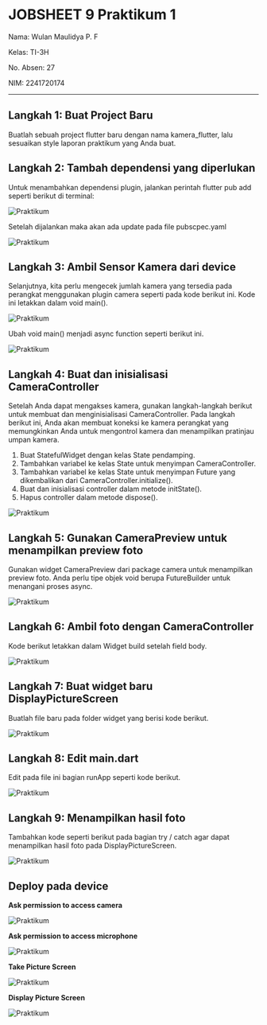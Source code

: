 # JOBSHEET 9 Praktikum 1

Nama: Wulan Maulidya P. F

Kelas: TI-3H

No. Absen: 27

NIM: 2241720174

---

## Langkah 1: Buat Project Baru
Buatlah sebuah project flutter baru dengan nama kamera_flutter, lalu sesuaikan style laporan praktikum yang Anda buat.

## Langkah 2: Tambah dependensi yang diperlukan
Untuk menambahkan dependensi plugin, jalankan perintah flutter pub add seperti berikut di terminal:

![Praktikum](/images/p1_langkah2a.png)

Setelah dijalankan maka akan ada update pada file pubscpec.yaml

![Praktikum](/images/p1_langkah2b.png)

## Langkah 3: Ambil Sensor Kamera dari device
Selanjutnya, kita perlu mengecek jumlah kamera yang tersedia pada perangkat menggunakan plugin camera seperti pada kode berikut ini. Kode ini letakkan dalam void main().

![Praktikum](/images/p1_langkah3a.png)

Ubah void main() menjadi async function seperti berikut ini.

![Praktikum](/images/p1_langkah3b.png)

## Langkah 4: Buat dan inisialisasi CameraController
Setelah Anda dapat mengakses kamera, gunakan langkah-langkah berikut untuk membuat dan menginisialisasi CameraController. Pada langkah berikut ini, Anda akan membuat koneksi ke kamera perangkat yang memungkinkan Anda untuk mengontrol kamera dan menampilkan pratinjau umpan kamera.

1. Buat StatefulWidget dengan kelas State pendamping.
2. Tambahkan variabel ke kelas State untuk menyimpan CameraController.
3. Tambahkan variabel ke kelas State untuk menyimpan Future yang dikembalikan dari CameraController.initialize().
4. Buat dan inisialisasi controller dalam metode initState().
5. Hapus controller dalam metode dispose().

![Praktikum](/images/p1_langkah4.png)

## Langkah 5: Gunakan CameraPreview untuk menampilkan preview foto
Gunakan widget CameraPreview dari package camera untuk menampilkan preview foto. Anda perlu tipe objek void berupa FutureBuilder untuk menangani proses async.

![Praktikum](/images/p1_langkah5.png)

## Langkah 6: Ambil foto dengan CameraController
Kode berikut letakkan dalam Widget build setelah field body.

![Praktikum](/images/p1_langkah6.png)

## Langkah 7: Buat widget baru DisplayPictureScreen
Buatlah file baru pada folder widget yang berisi kode berikut.

![Praktikum](/images/p1_langkah7.png)

## Langkah 8: Edit main.dart
Edit pada file ini bagian runApp seperti kode berikut.

![Praktikum](/images/p1_langkah8.png)

## Langkah 9: Menampilkan hasil foto
Tambahkan kode seperti berikut pada bagian try / catch agar dapat menampilkan hasil foto pada DisplayPictureScreen.

![Praktikum](/images/p1_langkah9.png)

## Deploy pada device

**Ask permission to access camera**

![Praktikum](/images/p1_langkah10a.jpg)

**Ask permission to access microphone**

![Praktikum](/images/p1_langkah10b.jpg)

**Take Picture Screen**

![Praktikum](/images/p1_langkah10c.jpg)

**Display Picture Screen**

![Praktikum](/images/p1_langkah10d.jpg)